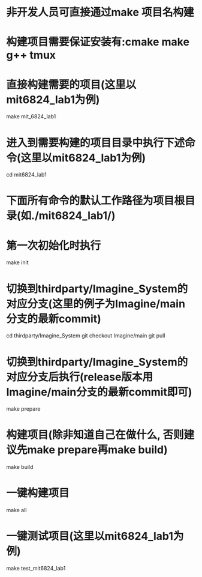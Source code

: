 # 非开发人员可直接通过make 项目名构建
# 构建项目需要保证安装有:cmake make g++ tmux

# 直接构建需要的项目(这里以mit6824_lab1为例)
make mit_6824_lab1

# 进入到需要构建的项目目录中执行下述命令(这里以mit6824_lab1为例)
cd mit6824_lab1

# 下面所有命令的默认工作路径为项目根目录(如./mit6824_lab1/)

# 第一次初始化时执行
make init

# 切换到thirdparty/Imagine_System的对应分支(这里的例子为Imagine/main分支的最新commit)
cd thirdparty/Imagine_System
git checkout Imagine/main
git pull

# 切换到thirdparty/Imagine_System的对应分支后执行(release版本用Imagine/main分支的最新commit即可)
make prepare

# 构建项目(除非知道自己在做什么, 否则建议先make prepare再make build)
make build

# 一键构建项目
make all

# 一键测试项目(这里以mit6824_lab1为例)
make test_mit6824_lab1